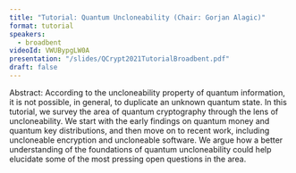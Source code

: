 ```yaml
---
title: "Tutorial: Quantum Uncloneability (Chair: Gorjan Alagic)"
format: tutorial
speakers:
  - broadbent
videoId: VWUBypgLW0A
presentation: "/slides/QCrypt2021TutorialBroadbent.pdf"
draft: false
---
```

Abstract: According to the uncloneability property of quantum information, it is not possible, in general, to duplicate an unknown quantum state. In this tutorial, we survey the area of quantum cryptography through the lens of uncloneability. We start with the early findings on quantum money and quantum key distributions, and then move on to recent work, including uncloneable encryption and uncloneable software. We argue how a better understanding of the foundations of quantum uncloneability could help elucidate some of the most pressing open questions in the area.

<!-- fields to use above: -->
<!-- videoId: "Vfl9pPh6ipI" -->
<!-- presentation: "/slides/invited-MargaridaPereira.pdf" -->
